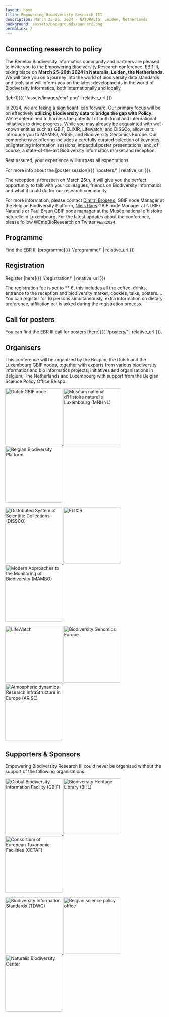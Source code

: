 ```yaml
---
layout: home
title: Empowering Biodiversity Research III
description: March 25-26, 2024 - NATURALIS, Leiden, Netherlands
background: /assets/backgrounds/banner2.png
permalink: /
---
```


## Connecting research to policy

The Benelux Biodiversity Informatics community and partners are pleased to invite you to the Empowering Biodiversity Research conference, EBR III, taking place on **March 25-26th 2024 in Naturalis, Leiden, the Netherlands.** We will take you on a journey into the world of biodiversity data standards and tools and will inform you on the latest developments in the world of Biodiversity Informatics, both internationally and locally.

![ebr1]({{ '/assets/images/ebr1.png' | relative_url }})

In 2024, we are taking a significant leap forward. Our primary focus will be on effectively **utilizing biodiversity data to bridge the gap with Policy**. We're determined to harness the potential of both local and international initiatives to drive progress. While you may already be acquainted with well-known entities such as GBIF, ELIXIR, Lifewatch, and DiSSCo, allow us to introduce you to MAMBO, ARISE, and Biodiversity Genomics Europe. Our comprehensive offering includes a carefully curated selection of keynotes, enlightening information sessions, impactful poster presentations, and, of course, a state-of-the-art Biodiversity Informatics market and reception.

Rest assured, your experience will surpass all expectations. 

For more info about the [poster session]({{ '/posters/' | relative_url }}).

The reception is foreseen on March 25th. It will give you the perfect opportunity to talk with your colleagues, friends on Biodiversity Informatics and what it could do for our research community.

For more information, please contact [Dimitri Brosens](dimitri.brosens@inbo.be), GBIF node Manager at the Belgian Biodiversity Platform, [Niels Raes](niels.raes@naturalis.nl) GBIF node Manager at NLBIF/ Naturalis or [Paul Braun](paul.braun@mnhn.lu ) GBIF node manager at the Musée national d'histoire naturelle in Luxembourg.
For the latest updates about the conference, please follow @EmpBioResearch on Twitter `#EBR2024`.

## Programme

Find the EBR III [programme]({{ '/programme/' | relative_url }})

## Registration

Register [here]({{ '/registration/' | relative_url }})

The registration fee is set to ** €, this includes all the coffee, drinks, entrance to the reception and biodiversity market, cookies, talks, posters....
You can register for 10 persons simultaneously, extra information on dietary preference, affiliation ect is asked during the registration process.

## Call for posters

You can find the EBR III call for posters [here]({{ '/posters/' | relative_url }}).

## Organisers

This conference will be organized by the Belgian, the Dutch and the Luxembourg  GBIF nodes, together with experts from various biodiversity informatics  and bio informatics projects, initiatives and organisations in Belgium, The Netherlands and Luxembourg with support from the Belgian Science Policy Office Belspo.

<p class="d-flex justify-content-around align-items-center">
  <a href="http://nlbif.nl/">
    <img src="{{ '/assets/logos/nlbif.png' | relative_url }}" alt="Dutch GBIF node" width="180">
  </a>
  <a href="https://www.mnhn.lu">
    <img src="{{ '/assets/logos/mnhn.jpg' | relative_url }}" alt="Muséum national d'Histoire naturelle Luxembourg (MNHNL)" width="180">
  </a>
  <a href="https://www.biodiversity.be">
    <img src="{{ '/assets/logos/bbpf.jpg' | relative_url }}" alt="Belgian Biodiversity Platform" width="180">
  </a>
</p>
<p class="d-flex justify-content-around align-items-center">
  <a href="https://www.dissco.eu/">
    <img src="{{ '/assets/logos/dissco.png' | relative_url }}" alt="Distributed System of Scientific Collections (DISSCO)" width="180">
  </a>
  <a href="https://elixir-europe.org/">
    <img src="{{ '/assets/logos/elixir.jpg' | relative_url }}" alt="ELIXIR" width="180">
  </a>
  <a href="https://www.mambo-project.eu/">
    <img src="{{ '/assets/logos/mambo.png' | relative_url }}" alt="Modern Approaches to the Monitoring of Biodiversity (MAMBO)" width="180">
  </a>
</p>
<p class="d-flex justify-content-around align-items-center">
  <a href="https://www.lifewatch.eu/">
    <img src="{{ '/assets/logos/lifewatch.jpg' | relative_url }}" alt="LifeWatch" width="180">
  </a>
  <a href="https://biodiversitygenomics.eu/">
    <img src="{{ '/assets/logos/biodiversity-genomics.png' | relative_url }}" alt="Biodiversity Genomics Europe" width="180">
  </a>
  <a href="http://arise-project.eu/">
    <img src="{{ '/assets/logos/arise.jpeg' | relative_url }}" alt="Atmospheric dynamics Research InfraStructure in Europe (ARISE)" width="180">
  </a>
 </p>

## Supporters & Sponsors

Empowering Biodiversity Research III could never be organised without the support of the following organisations:

<p class="d-flex justify-content-around align-items-center">
  <a href="https://www.gbif.org">
    <img src="{{ '/assets/logos/gbif.png' | relative_url }}" alt="Global Biodiversity Information Facility (GBIF)" width="180">
  </a>
  <a href="https://www.biodiversitylibrary.org/">
    <img src="{{ '/assets/logos/bhl.png' | relative_url }}" alt="Biodiversity Heritage Library (BHL)" width="180">
  </a>
  <a href="https://cetaf.org/">
    <img src="{{ '/assets/logos/cetaf.png' | relative_url }}" alt="Consortium of European Taxonomic Facilities (CETAF)" width="180">
  </a>
</p>
<p class="d-flex justify-content-around align-items-center">  
  <a href="https://www.tdwg.org">
    <img src="{{ '/assets/logos/tdwg.png' | relative_url }}" alt="Biodiversity Information Standards (TDWG)" width="180">
  </a>
  <a href="https://www.belspo.be">
    <img src="{{ '/assets/logos/belspo.png' | relative_url }}" alt="Belgian science policy office" width="180">
  </a>
  <a href="https://www.naturalis.nl">
    <img src="{{ '/assets/logos/naturalis.png' | relative_url }}" alt="Naturalis Biodiversity Center" width="180">
  </a>
</p>
